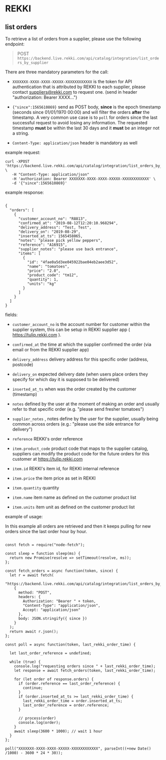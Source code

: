 # REKKI

## list orders

To retrieve a list of orders from a supplier, please use the following endpoint:

> POST `https://backend.live.rekki.com/api/catalog/integration/list_orders_by_supplier`

There are three mandatory parameters for the call: 

* `XXXXXXX-XXXX-XXXX-XXXXX-XXXXXXXXXXXX` is the token for API authentication that is attributed by REKKI to each supplier, please contact suppliers@rekki.com to request one. (send in header "authorization: Bearer XXXX...")

* `{"since":1565610869}` send as POST body, **since** is the epoch timestamp (seconds since 01/01/1970 00:00) and will filter the orders **after** the timestamp. A very common use case is to `poll` for orders since the last successful request to avoid losing any information. The requested timestamp **must** be within the last 30 days and it **must** be an integer not a string.

* `Content-Type: application/json` header is mandatory as well

example request:

```
curl -XPOST 'https://backend.live.rekki.com/api/catalog/integration/list_orders_by_supplier' \
   -H "Content-Type: application/json"
   -H 'authorization: Bearer XXXXXXX-XXXX-XXXX-XXXXX-XXXXXXXXXXXX' \
   -d '{"since":1565610869}'
```

example response:

```

{
  "orders": [
    {
      "customer_account_no": "R8813", 
      "confirmed_at": "2019-08-12T12:20:10.968294",
      "delivery_address": "Test, Test",
      "delivery_on": "2019-08-29",
      "inserted_at_ts": 1565458065,
      "notes": "please pick yellow peppers",
      "reference": "A16915",
      "supplier_notes": "please use back entrance",
      "items": [
        {
          "id": "4fae0a5d3ee045922bae04eb2aee3d52",
          "name": "tomatoes",
          "price": "2.0",
          "product_code": "tm12",
          "quantity": 1,
          "units": "kg"
        }
      ]
    }
  ]
}
```

fields:

* `customer_account_no` is the account number for customer within the supplier system, this can be setup in REKKI supplier app ( https://tulip.rekki.com ). 
* `confirmed_at` the time at which the supplier confirmed the order (via email or from the REKKI supplier app)
* `delivery_address` delivery address for this specific order (address, postcode)
* `delivery_on` expected delivery date (when users place orders they specify for which day it is supposed to be delivered)
* `inserted_at_ts` when was the order created by the customer (timestamp)
* `notes` defined by the user at the moment of making an order and usually refer to that specific order (e.g. "please send fresher tomatoes")
* `supplier_notes` , notes define by the user for the supplier, usually being common across orders (e.g.: "please use the side entrance for delivery")
* `reference` REKKI's order reference

* `item.product_code` product code that maps to the supplier catalog, suppliers can modify the product code for the future orders for this customer at https://tulip.rekki.com
* `item.id` REKKI's item id, for REKKI internal reference 
* `item.price` the item price as set in REKKI 
* `item.quantity` quantity
* `item.name` item name as defined on the customer product list 
* `item.units` item unit as defined on the customer product list 


example of usage: 

In this example all orders are retrieved and then it keeps pulling for new orders since the last order hour by hour. 

```

const fetch = require("node-fetch");

const sleep = function sleep(ms) {
  return new Promise(resolve => setTimeout(resolve, ms));
};

const fetch_orders = async function(token, since) {
  let r = await fetch(
    "https://backend.live.rekki.com/api/catalog/integration/list_orders_by_supplier",
    {
      method: "POST",
      headers: {
        Authorization: "Bearer " + token,
        "Content-Type": "application/json",
        Accept: "application/json"
      },
      body: JSON.stringify({ since })
    }
  );
  return await r.json();
};

const poll = async function(token, last_rekki_order_time) {

  let last_order_reference = undefined;

  while (true) {
    console.log("requesting orders since " + last_rekki_order_time);
    let response = await fetch_orders(token, last_rekki_order_time);

    for (let order of response.orders) {
      if (order.reference == last_order_reference) {
        continue;
      }    
      if (order.inserted_at_ts >= last_rekki_order_time) {
        last_rekki_order_time = order.inserted_at_ts;
        last_order_reference = order.reference;
      }

      // process(order)
      console.log(order);
    }
    await sleep(3600 * 1000); // wait 1 hour
  }
};

poll("XXXXXXX-XXXX-XXXX-XXXXX-XXXXXXXXXXXX", parseInt((+new Date() /1000) - 3600 * 24 * 30));

```
